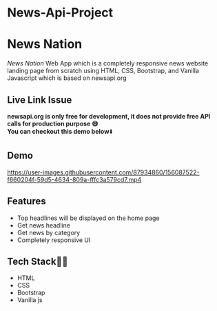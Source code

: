 # News-Api-Project

# News Nation
*News Nation* Web App which is a completely responsive news website landing page from scratch using HTML, CSS, Bootstrap, and Vanilla Javascript which is based on newsapi.org 


## Live Link Issue

**newsapi.org is only free for development, it does not provide free API calls for production purpose 😄**</br>
**You can checkout this demo below**⬇️

## Demo


https://user-images.githubusercontent.com/87934860/156087522-f660204f-59d5-4634-809a-fffc3a579cd7.mp4




## Features

- Top headlines will be displayed on the home page
- Get news headline
- Get news by category
- Completely responsive UI

## Tech Stack👩‍💻

- HTML
- CSS
- Bootstrap
- Vanilla js
